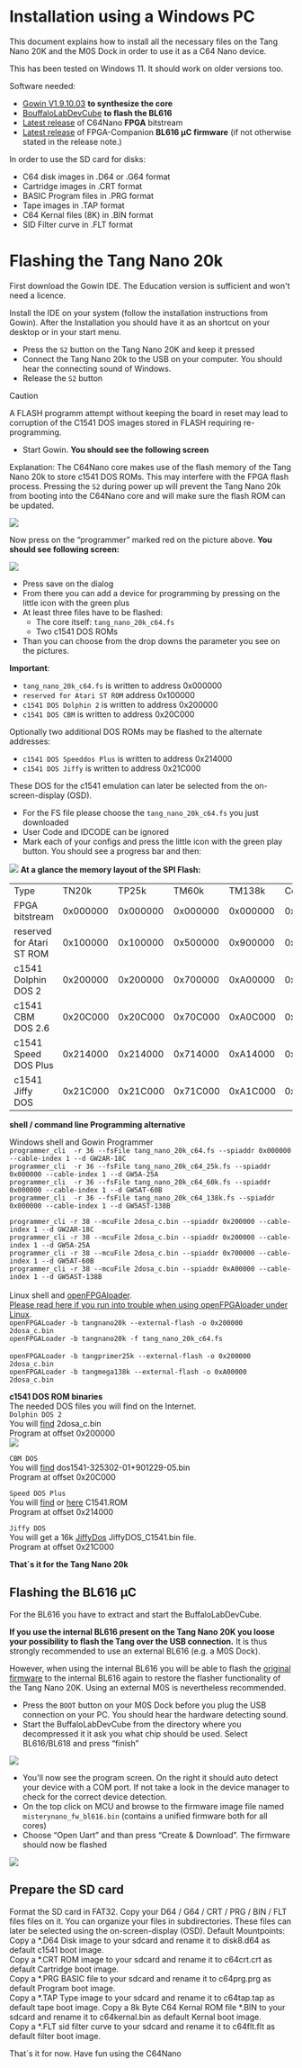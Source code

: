 # Installation using a Windows PC

This document explains how to install all the necessary files on the
Tang Nano 20K and the M0S Dock in order to use it as a C64 Nano
device.

This has been tested on Windows 11. It should work on older versions too.

Software needed:

  - [Gowin V1.9.10.03](https://www.gowinsemi.com/en/support/home/) **to synthesize the core**
  - [BouffaloLabDevCube](https://dev.bouffalolab.com/download) **to flash the BL616**
  - [Latest release](https://github.com/vossstef/tang_nano_20k_c64/releases/latest) of C64Nano **FPGA** bitstream
  - [Latest release](http://github.com/harbaum/FPGA-Companion) of FPGA-Companion **BL616 µC firmware** (if not otherwise stated in the release note.)

In order to use the SD card for disks:

  - C64 disk images in .D64 or .G64 format
  - Cartridge images in .CRT format
  - BASIC Program files in .PRG format
  - Tape images in .TAP format
  - C64 Kernal files (8K) in .BIN format
  - SID Filter curve in .FLT format

# Flashing the Tang Nano 20k

First download the Gowin IDE. The Education version is sufficient and
won't need a licence.

Install the IDE on your system (follow the installation instructions
from Gowin).  After the Installation you should have it as an shortcut
on your desktop or in your start menu.

 - Press the ```S2``` button on the Tang Nano 20K and keep it pressed
 - Connect the Tang Nano 20k to the USB on your computer. You should hear the connecting sound of Windows.
 - Release the ```S2``` button

> [!CAUTION]
A FLASH programm attempt without keeping the board in reset may lead to corruption of the C1541 DOS images stored in FLASH requiring re-programming.

 - Start Gowin. **You should see the following screen**

Explanation: The C64Nano core makes use of the flash memory of the
Tang Nano 20k to store c1541 DOS ROMs. This may interfere with the FPGA
flash process. Pressing the ```S2``` during power up will prevent the
Tang Nano 20k from booting into the C64Nano core and will make sure
the flash ROM can be updated.

![](https://github.com/vossstef/tang_nano_20k_c64/blob/main/.assets/gowin1.jpg)

Now press on the “programmer” marked red on the picture above. **You
should see following screen:**

![](https://github.com/vossstef/tang_nano_20k_c64/blob/main/.assets/device.png)

-   Press save on the dialog
-   From there you can add a device for programming by pressing on the little
    icon with the green plus
-   At least three files have to be flashed:
    - The core itself: ```tang_nano_20k_c64.fs```
    - Two c1541 DOS ROMs
-   Than you can choose from the drop downs the parameter you see on the
    pictures.

**Important**:

  - ```tang_nano_20k_c64.fs``` is written to address 0x000000
  - ```reserved for Atari ST ROM``` address 0x100000
  - ```c1541 DOS Dolphin 2``` is written to address 0x200000
  - ```c1541 DOS CBM``` is written to address 0x20C000

Optionally two additional DOS ROMs may be flashed to the alternate
addresses:

  - ```c1541 DOS Speeddos Plus``` is written to address 0x214000
  - ```c1541 DOS Jiffy``` is written to address 0x21C000

These DOS for the c1541 emulation can later be selected from the on-screen-display (OSD).
  - For the FS file please choose the ```tang_nano_20k_c64.fs``` you just downloaded
  - User Code and IDCODE can be ignored
  - Mark each of your configs and press the little icon with the green play
    button. You should see a progress bar and then:

![](https://github.com/vossstef/tang_nano_20k_c64/blob/main/.assets/c64_flash.png)
**At a glance the memory layout of the SPI Flash:**

|                           |          |          |          |          |         | |
|                          -|         -|         -|         -|         -|        -|-|
| Type                      | TN20k    | TP25k    | TM60k    |TM138k    |Console60k| |
| FPGA bitstream            | 0x000000 | 0x000000 | 0x000000 | 0x000000 |0x000000 |ROM size|
| reserved for Atari ST ROM | 0x100000 | 0x100000 | 0x500000 | 0x900000 |0x500000 | - |
| c1541 Dolphin DOS 2       | 0x200000 | 0x200000 | 0x700000 | 0xA00000 |0x700000 |32k|
| c1541 CBM DOS 2.6         | 0x20C000 | 0x20C000 | 0x70C000 | 0xA0C000 |0x70C000 |16k|
| c1541 Speed DOS Plus      | 0x214000 | 0x214000 | 0x714000 | 0xA14000 |0x714000 |16k|
| c1541 Jiffy DOS           | 0x21C000 | 0x21C000 | 0x71C000 | 0xA1C000 |0x71C000 |16k|

**shell / command line Programming alternative**

Windows shell and Gowin Programmer<br>
```programmer_cli  -r 36 --fsFile tang_nano_20k_c64.fs --spiaddr 0x000000 --cable-index 1 --d GW2AR-18C```<br>
```programmer_cli  -r 36 --fsFile tang_nano_20k_c64_25k.fs --spiaddr 0x000000 --cable-index 1 --d GW5A-25A```<br>
```programmer_cli  -r 36 --fsFile tang_nano_20k_c64_60k.fs --spiaddr 0x000000 --cable-index 1 --d GW5AT-60B```<br>
```programmer_cli  -r 36 --fsFile tang_nano_20k_c64_138k.fs --spiaddr 0x000000 --cable-index 1 --d GW5AST-138B```<br>

```programmer_cli -r 38 --mcuFile 2dosa_c.bin --spiaddr 0x200000 --cable-index 1 --d GW2AR-18C```<br>
```programmer_cli -r 38 --mcuFile 2dosa_c.bin --spiaddr 0x200000 --cable-index 1 --d GW5A-25A```<br>
```programmer_cli -r 38 --mcuFile 2dosa_c.bin --spiaddr 0x700000 --cable-index 1 --d GW5AT-60B```<br>
```programmer_cli -r 38 --mcuFile 2dosa_c.bin --spiaddr 0xA00000 --cable-index 1 --d GW5AST-138B```<br><br>
Linux shell and [openFPGAloader](https://github.com/trabucayre/openFPGALoader).<br>
[Please read here if you run into trouble when using openFPGAloader under Linux](https://wiki.sipeed.com/hardware/en/tang/Tang-Nano-Doc/flash-in-linux.html).<br>
```openFPGALoader -b tangnano20k --external-flash -o 0x200000  2dosa_c.bin```<br>
```openFPGALoader -b tangnano20k -f tang_nano_20k_c64.fs```<br>
<br>
```openFPGALoader -b tangprimer25k --external-flash -o 0x200000  2dosa_c.bin```<br>
```openFPGALoader -b tangmega138k --external-flash -o 0xA00000  2dosa_c.bin```<br>

**c1541 DOS ROM binaries** <br>
The needed DOS files you will find on the Internet.<br>
```Dolphin DOS 2```<br>
You will [find](https://e4aws.silverdr.com/projects/dolphindos2/) 2dosa_c.bin<br>
Program at offset 0x200000<br>
![](https://github.com/vossstef/tang_nano_20k_c64/blob/main/.assets/dolphin.png)

```CBM DOS```<br>
You will [find](https://sourceforge.net/p/vice-emu/code/HEAD/tree/trunk/vice/data/DRIVES/dos1541-325302-01%2B901229-05.bin) dos1541-325302-01+901229-05.bin<br>
Program at offset 0x20C000<br>

```Speed DOS Plus```<br>
You will [find](https://rr.pokefinder.org/wiki/Speed_DOS#Binaries) or [here](https://csdb.dk/release/?id=21767&show=summary) C1541.ROM<br>
Program at offset 0x214000<br>

```Jiffy DOS```<br>
You will get a 16k [JiffyDos](https://www.go4retro.com/products/jiffydos/) JiffyDOS_C1541.bin file.<br>
Program at offset 0x21C000<br>

**That´s it for the Tang Nano 20k**

## Flashing the BL616 µC

For the BL616 you have to extract and start the BuffaloLabDevCube. 

**If you use the internal BL616 present on the Tang Nano 20K you loose
your possibility to flash the Tang over the USB connection.** It is thus
strongly recommended to use an external BL616 (e.g. a M0S Dock).

However, when using the internal BL616 you will be able to flash the
[original firmware](https://github.com/harbaum/MiSTeryNano/blob/main/bl616/friend_20k)
to the internal BL616 again to restore the flasher functionality of
the Tang Nano 20K. Using an external M0S is nevertheless recommended.

-   Press the ```BOOT``` button on your M0S Dock before you plug the USB connection
    on your PC. You should hear the hardware detecting sound.
-   Start the BuffaloLabDevCube from the directory where you decompressed it it
    ask you what chip should be used. Select BL616/BL618 and press “finish”

![](https://github.com/vossstef/tang_nano_20k_c64/blob/main/.assets/buffstart.png)

- You'll now see the program screen. On the right it should auto detect your
  device with a COM port. If not take a look in the device manager to check for
  the correct device detection.
- On the top click on MCU and browse to the firmware image file named
  ```misterynano_fw_bl616.bin``` (contains a unified firmware both for all cores)
- Choose “Open Uart” and than press “Create & Download”. The firmware should now be
  flashed

![](https://github.com/vossstef/tang_nano_20k_c64/blob/main/.assets/bufffinish.png)

## Prepare the SD card

Format the SD card in FAT32. Copy your D64 / G64 / CRT / PRG / BIN / FLT files files on
it. You can organize your files in subdirectories. These files can later
be selected using the on-screen-display (OSD).
Default Mountpoints:  
Copy a *.D64 Disk image to your sdcard and rename it to disk8.d64 as default c1541 boot image.  
Copy a *.CRT ROM image to your sdcard and rename it to c64crt.crt as default Cartridge boot image.  
Copy a *.PRG BASIC file to your sdcard and rename it to c64prg.prg as default Program boot image.  
Copy a *.TAP Type image to your sdcard and rename it to c64tap.tap as default tape boot image. 
Copy a 8k Byte C64 Kernal ROM file *.BIN to your sdcard and rename it to c64kernal.bin as default Kernal boot image.<br>
Copy a *.FLT sid filter curve to your sdcard and rename it to c64flt.flt as default filter boot image.<br>

That´s it for now. Have fun using the C64Nano
